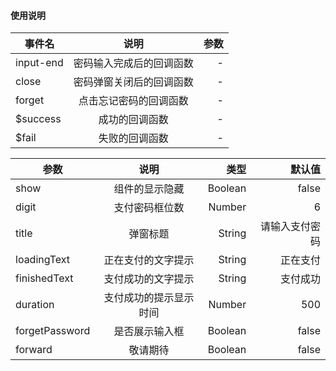 
#### 使用说明


| 事件名   |      说明      |  参数 |
|----------|:-------------:|------:|
| input-end | 密码输入完成后的回调函数 | - |
| close | 密码弹窗关闭后的回调函数 | - |
| forget | 点击忘记密码的回调函数 | - |
| $success | 成功的回调函数 | - |
| $fail | 失败的回调函数 | - |

| 参数   |      说明      |  类型 | 默认值 | 
|----------|:-------------:|------:|------:|
| show | 组件的显示隐藏 | Boolean | false |
| digit | 支付密码框位数 | Number | 6 |
| title | 弹窗标题 | String | 请输入支付密码 |
| loadingText | 正在支付的文字提示 | String | 正在支付 |
| finishedText | 支付成功的文字提示 | String | 支付成功 |
| duration | 支付成功的提示显示时间 | Number | 500 |
| forgetPassword | 是否展示输入框 | Boolean | false |
| forward | 敬请期待 | Boolean | false |